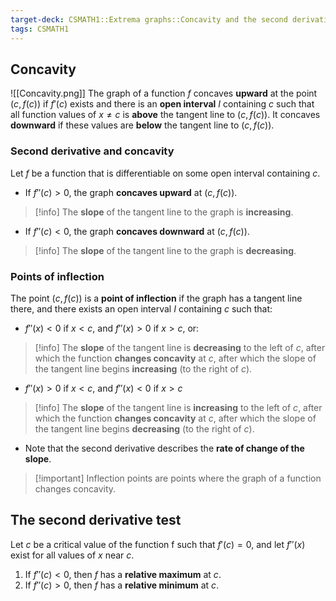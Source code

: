 ```yaml
---
target-deck: CSMATH1::Extrema graphs::Concavity and the second derivative test
tags: CSMATH1
---
```


## Concavity

![[Concavity.png]]
The graph of a function $f$ concaves **upward** at the point $(c,f(c))$ if $f'(c)$ exists and there is an **open interval** $I$ containing $c$ such that all function values of $x \neq c$ is **above** the tangent line to $(c,f(c))$. It concaves **downward** if these values are **below** the tangent line to $(c, f(c))$.
<!--ID: 1711041031777-->


### Second derivative and concavity

Let $f$ be a function that is differentiable on some open interval containing $c$.
- If $f''(c)>0$, the graph **concaves upward** at $(c, f(c))$.
>[!info] The **slope** of the tangent line to the graph is **increasing**.
- If $f''(c)<0$, the graph **concaves downward** at $(c, f(c))$.
>[!info] The **slope** of the tangent line to the graph is **decreasing**.
<!--ID: 1711041031783-->


### Points of inflection

The point $(c, f(c))$ is a **point of inflection** if the graph has a tangent line there, and there exists an open interval $I$ containing $c$ such that:
- $f''(x)<0$ if $x<c$, and $f''(x)>0$ if $x>c$, or:
>[!info] The **slope** of the tangent line is **decreasing** to the left of $c$, after which the function **changes concavity** at $c$, after which the slope of the tangent line begins **increasing** (to the right of $c$).
- $f''(x)>0$ if $x<c$, and $f''(x)<0$ if $x>c$
>[!info] The **slope** of the tangent line is **increasing** to the left of $c$, after which the function **changes concavity** at $c$, after which the slope of the tangent line begins **decreasing** (to the right of $c$).
- Note that the second derivative describes the **rate of change of the slope**.
>[!important] Inflection points are points where the graph of a function changes concavity.
<!--ID: 1711041031788-->


## The second derivative test

Let $c$ be a critical value of the function f such that $f'(c)=0$, and let $f''(x)$ exist for all values of $x$ near $c$.
1. If $f''(c)<0$, then $f$ has a **relative maximum** at $c$.
2. If $f''(c)>0$, then $f$ has a **relative minimum** at $c$.
<!--ID: 1711041031794-->
